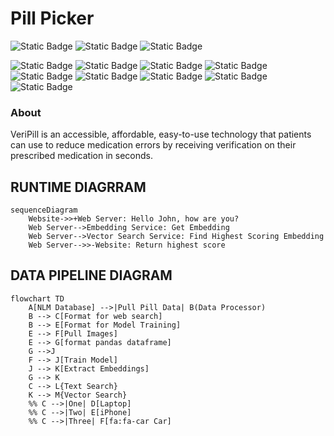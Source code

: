 # Pill Picker
![Static Badge](https://img.shields.io/badge/lang-python-blue)
![Static Badge](https://img.shields.io/badge/lang-rust-orange)
![Static Badge](https://img.shields.io/badge/lang-typescript-yellow)

![Static Badge](https://img.shields.io/badge/easyfsl-blue)
![Static Badge](https://img.shields.io/badge/pytorch-blue)
![Static Badge](https://img.shields.io/badge/fastapi-blue)
![Static Badge](https://img.shields.io/badge/rocket-orange)
![Static Badge](https://img.shields.io/badge/rayon-orange)
![Static Badge](https://img.shields.io/badge/geo-orange)
![Static Badge](https://img.shields.io/badge/solidjs-yellow)
![Static Badge](https://img.shields.io/badge/vite-yellow)
![Static Badge](https://img.shields.io/badge/tailwind-pink)

### About
VeriPill is an accessible, affordable, easy-to-use technology that patients can use to reduce medication errors by receiving verification on their prescribed medication in seconds.


## RUNTIME DIAGRRAM
```mermaid
sequenceDiagram
    Website->>+Web Server: Hello John, how are you?
    Web Server-->Embedding Service: Get Embedding
    Web Server-->Vector Search Service: Find Highest Scoring Embedding
    Web Server-->>-Website: Return highest score
```

## DATA PIPELINE DIAGRAM
```mermaid
flowchart TD
    A[NLM Database] -->|Pull Pill Data| B(Data Processor)
    B --> C[Format for web search]
    B --> E[Format for Model Training]
    E --> F[Pull Images]
    E --> G[format pandas dataframe]
    G -->J
    F --> J[Train Model]
    J --> K[Extract Embeddings]
    G --> K
    C --> L{Text Search}
    K --> M{Vector Search}
    %% C -->|One| D[Laptop]
    %% C -->|Two| E[iPhone]
    %% C -->|Three| F[fa:fa-car Car]
```



